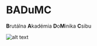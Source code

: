 # BADuMC

**B**rutálna **A**kadémia **D**o**M**inika **C**sibu

![alt text](https://media1.tenor.com/images/e60ad7dfe023c77163d96d2ae1c675f7/tenor.gif?itemid=7191319 "Badum tsss")
